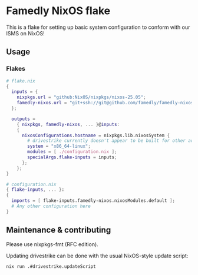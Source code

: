 # Famedly NixOS flake

This is a flake for setting up basic system configuration to conform
with our ISMS on NixOS!

## Usage

### Flakes

```nix
# flake.nix
{
  inputs = {
    nixpkgs.url = "github:NixOS/nixpkgs/nixos-25.05";
    famedly-nixos.url = "git+ssh://git@github.com/famedly/famedly-nixos";
  };

  outputs =
    { nixpkgs, famedly-nixos, ... }@inputs:
    {
      nixosConfigurations.hostname = nixpkgs.lib.nixosSystem {
        # drivestrike currently doesn't appear to be built for other architectures, so sadly no other options
        system = "x86_64-linux";
        modules = [ ./configuration.nix ];
        specialArgs.flake-inputs = inputs;
      };
    };
}
```

```nix
# configuration.nix
{ flake-inputs, ... }:
{
  imports = [ flake-inputs.famedly-nixos.nixosModules.default ];
  # Any other configuration here
}
```

## Maintenance & contributing

Please use nixpkgs-fmt (RFC edition).

Updating drivestrike can be done with the usual NixOS-style update script:

```console
nix run .#drivestrike.updateScript
```
